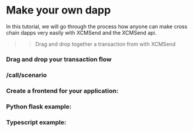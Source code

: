 # Make your own dapp  

In this tutorial, we will go through the process how anyone can make cross chain dapps very easily with XCMSend and the XCMSend api.  



>> Drag and drop together a transaction from with XCMSend

### Drag and drop your transaction flow 

### /call/scenario

### Create a frontend for your application:  



### Python flask example:   


### Typescript example:   



